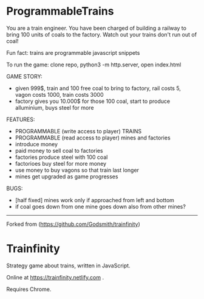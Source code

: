 
# ProgrammableTrains

You are a train engineer. You have been charged of building a railway to bring 100 units of coals to the factory. Watch out your trains don't run out of coal!

Fun fact: trains are programmable javascript snippets

To run the game: clone repo, python3 -m http.server, open index.html

GAME STORY:
- given 999$, train and 100 free coal to bring to factory, rail costs 5, vagon costs 1000, train costs 3000
- factory gives you 10.000$ for those 100 coal, start to produce alluminium, buys steel for more

FEATURES:
- PROGRAMMABLE (write access to player) TRAINS
- PROGRAMMABLE (read access to player) mines and factories
- introduce money
- paid money to sell coal to factories
- factories produce steel with 100 coal
- factorioes buy steel for more money
- use money to buy vagons so that train last longer
- mines get upgraded as game progresses

BUGS:
- [half fixed] mines work only if approached from left and bottom
- if coal goes down from one mine goes down also from other mines?

-----

Forked from (https://github.com/Godsmith/trainfinity)

# Trainfinity

Strategy game about trains, written in JavaScript.

Online at https://trainfinity.netlify.com .

Requires Chrome.
